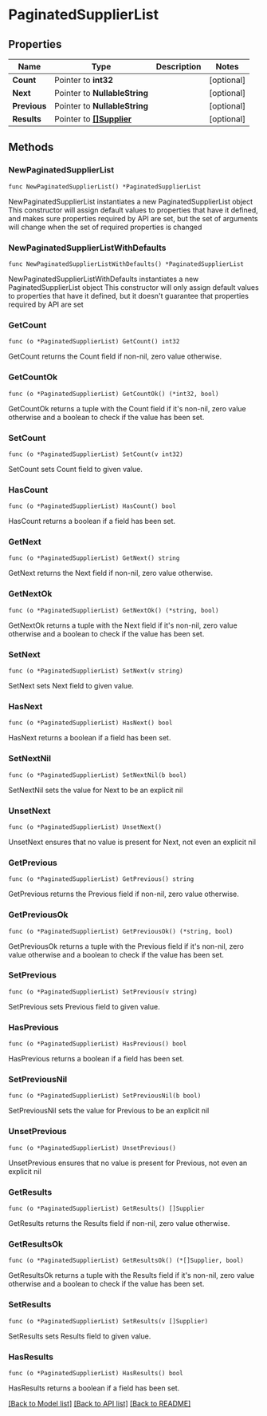 # PaginatedSupplierList

## Properties

Name | Type | Description | Notes
------------ | ------------- | ------------- | -------------
**Count** | Pointer to **int32** |  | [optional] 
**Next** | Pointer to **NullableString** |  | [optional] 
**Previous** | Pointer to **NullableString** |  | [optional] 
**Results** | Pointer to [**[]Supplier**](Supplier.md) |  | [optional] 

## Methods

### NewPaginatedSupplierList

`func NewPaginatedSupplierList() *PaginatedSupplierList`

NewPaginatedSupplierList instantiates a new PaginatedSupplierList object
This constructor will assign default values to properties that have it defined,
and makes sure properties required by API are set, but the set of arguments
will change when the set of required properties is changed

### NewPaginatedSupplierListWithDefaults

`func NewPaginatedSupplierListWithDefaults() *PaginatedSupplierList`

NewPaginatedSupplierListWithDefaults instantiates a new PaginatedSupplierList object
This constructor will only assign default values to properties that have it defined,
but it doesn't guarantee that properties required by API are set

### GetCount

`func (o *PaginatedSupplierList) GetCount() int32`

GetCount returns the Count field if non-nil, zero value otherwise.

### GetCountOk

`func (o *PaginatedSupplierList) GetCountOk() (*int32, bool)`

GetCountOk returns a tuple with the Count field if it's non-nil, zero value otherwise
and a boolean to check if the value has been set.

### SetCount

`func (o *PaginatedSupplierList) SetCount(v int32)`

SetCount sets Count field to given value.

### HasCount

`func (o *PaginatedSupplierList) HasCount() bool`

HasCount returns a boolean if a field has been set.

### GetNext

`func (o *PaginatedSupplierList) GetNext() string`

GetNext returns the Next field if non-nil, zero value otherwise.

### GetNextOk

`func (o *PaginatedSupplierList) GetNextOk() (*string, bool)`

GetNextOk returns a tuple with the Next field if it's non-nil, zero value otherwise
and a boolean to check if the value has been set.

### SetNext

`func (o *PaginatedSupplierList) SetNext(v string)`

SetNext sets Next field to given value.

### HasNext

`func (o *PaginatedSupplierList) HasNext() bool`

HasNext returns a boolean if a field has been set.

### SetNextNil

`func (o *PaginatedSupplierList) SetNextNil(b bool)`

 SetNextNil sets the value for Next to be an explicit nil

### UnsetNext
`func (o *PaginatedSupplierList) UnsetNext()`

UnsetNext ensures that no value is present for Next, not even an explicit nil
### GetPrevious

`func (o *PaginatedSupplierList) GetPrevious() string`

GetPrevious returns the Previous field if non-nil, zero value otherwise.

### GetPreviousOk

`func (o *PaginatedSupplierList) GetPreviousOk() (*string, bool)`

GetPreviousOk returns a tuple with the Previous field if it's non-nil, zero value otherwise
and a boolean to check if the value has been set.

### SetPrevious

`func (o *PaginatedSupplierList) SetPrevious(v string)`

SetPrevious sets Previous field to given value.

### HasPrevious

`func (o *PaginatedSupplierList) HasPrevious() bool`

HasPrevious returns a boolean if a field has been set.

### SetPreviousNil

`func (o *PaginatedSupplierList) SetPreviousNil(b bool)`

 SetPreviousNil sets the value for Previous to be an explicit nil

### UnsetPrevious
`func (o *PaginatedSupplierList) UnsetPrevious()`

UnsetPrevious ensures that no value is present for Previous, not even an explicit nil
### GetResults

`func (o *PaginatedSupplierList) GetResults() []Supplier`

GetResults returns the Results field if non-nil, zero value otherwise.

### GetResultsOk

`func (o *PaginatedSupplierList) GetResultsOk() (*[]Supplier, bool)`

GetResultsOk returns a tuple with the Results field if it's non-nil, zero value otherwise
and a boolean to check if the value has been set.

### SetResults

`func (o *PaginatedSupplierList) SetResults(v []Supplier)`

SetResults sets Results field to given value.

### HasResults

`func (o *PaginatedSupplierList) HasResults() bool`

HasResults returns a boolean if a field has been set.


[[Back to Model list]](../README.md#documentation-for-models) [[Back to API list]](../README.md#documentation-for-api-endpoints) [[Back to README]](../README.md)


